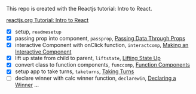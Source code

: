 This repo is created with the Reactjs tutorial: Intro to React.

[reactjs.org Tutorial: Intro to React](https://reactjs.org/tutorial/tutorial.html)

 - [x] setup, `readmesetup`
 - [x] passing prop into component, `passprop`, [Passing Data Through Props](https://reactjs.org/tutorial/tutorial.html#passing-data-through-props)
 - [x] interactive Component with onClick function, `interactcomp`, [Making an Interactive Component](https://reactjs.org/tutorial/tutorial.html#making-an-interactive-component)
 - [x] lift up state from child to parent, `liftstate`, [Lifting State Up](https://reactjs.org/tutorial/tutorial.html#lifting-state-up)
 - [x] convert class to function components, `funccomp`, [Function Components](https://reactjs.org/tutorial/tutorial.html#function-components)
 - [x] setup app to take turns, `taketurns`, [Taking Turns](https://reactjs.org/tutorial/tutorial.html#taking-turns)
 - [ ] declare winner with calc winner function, `declarewin`, [Declaring a Winner](https://reactjs.org/tutorial/tutorial.html#declaring-a-winner)
 ...